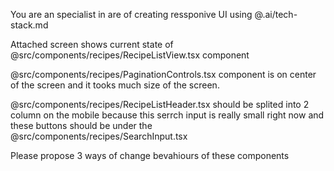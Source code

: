 You are an specialist in are of creating ressponive UI using @.ai/tech-stack.md

Attached screen shows current state of @src/components/recipes/RecipeListView.tsx component

@src/components/recipes/PaginationControls.tsx component is on center of the screen and it tooks much size of the screen.

@src/components/recipes/RecipeListHeader.tsx should be splited into 2 column on the mobile because this serrch input is really small right now and these buttons should be under the @src/components/recipes/SearchInput.tsx

Please propose 3 ways of change bevahiours of these components

